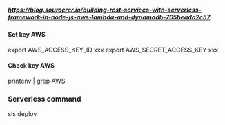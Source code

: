 ##### https://blog.sourcerer.io/building-rest-services-with-serverless-framework-in-node-js-aws-lambda-and-dynamodb-765beada2c57

#### Set key AWS
export AWS_ACCESS_KEY_ID xxx
export AWS_SECRET_ACCESS_KEY xxx

#### Check key AWS
printenv | grep AWS

### Serverless command
sls deploy
